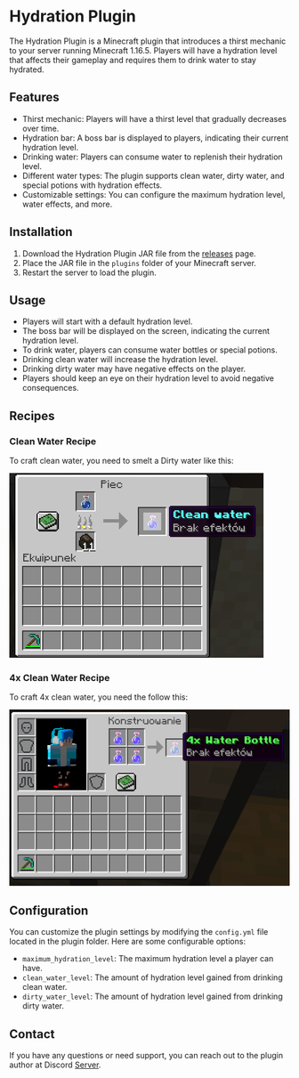 # Hydration Plugin

The Hydration Plugin is a Minecraft plugin that introduces a thirst mechanic to your server running Minecraft 1.16.5. Players will have a hydration level that affects their gameplay and requires them to drink water to stay hydrated.

## Features

- Thirst mechanic: Players will have a thirst level that gradually decreases over time.
- Hydration bar: A boss bar is displayed to players, indicating their current hydration level.
- Drinking water: Players can consume water to replenish their hydration level.
- Different water types: The plugin supports clean water, dirty water, and special potions with hydration effects.
- Customizable settings: You can configure the maximum hydration level, water effects, and more.

## Installation

1. Download the Hydration Plugin JAR file from the [releases](https://github.com/your-username/hydration-plugin/releases) page.
2. Place the JAR file in the `plugins` folder of your Minecraft server.
3. Restart the server to load the plugin.

## Usage

- Players will start with a default hydration level.
- The boss bar will be displayed on the screen, indicating the current hydration level.
- To drink water, players can consume water bottles or special potions.
- Drinking clean water will increase the hydration level.
- Drinking dirty water may have negative effects on the player.
- Players should keep an eye on their hydration level to avoid negative consequences.

## Recipes

### Clean Water Recipe

To craft clean water, you need to smelt a Dirty water like this:

![Smelting recipe](Images/HydrationPluginTutoSmelting.png)

### 4x Clean Water Recipe

To craft 4x clean water, you need the follow this:

![Smelting recipe](Images/HydrationPluginTuto4xCrafting.png)


## Configuration

You can customize the plugin settings by modifying the `config.yml` file located in the plugin folder. Here are some configurable options:

- `maximum_hydration_level`: The maximum hydration level a player can have.
- `clean_water_level`: The amount of hydration level gained from drinking clean water.
- `dirty_water_level`: The amount of hydration level gained from drinking dirty water.

## Contact

If you have any questions or need support, you can reach out to the plugin author at Discord [Server](https://discord.com).

